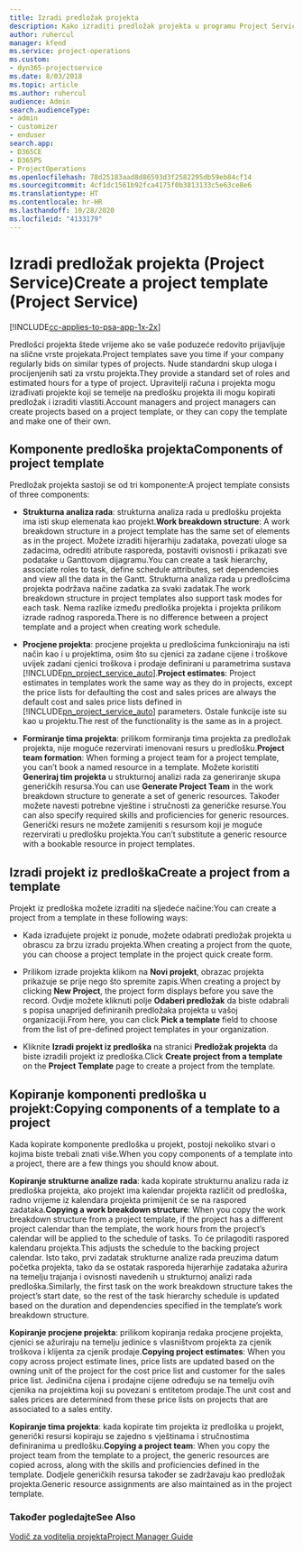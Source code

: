 ```yaml
---
title: Izradi predložak projekta
description: Kako izraditi predložak projekta u programu Project Service
author: ruhercul
manager: kfend
ms.service: project-operations
ms.custom:
- dyn365-projectservice
ms.date: 8/03/2018
ms.topic: article
ms.author: ruhercul
audience: Admin
search.audienceType:
- admin
- customizer
- enduser
search.app:
- D365CE
- D365PS
- ProjectOperations
ms.openlocfilehash: 78d25183aad8d86593d3f2582295db59eb84cf14
ms.sourcegitcommit: 4cf1dc1561b92fca4175f0b3813133c5e63ce8e6
ms.translationtype: HT
ms.contentlocale: hr-HR
ms.lasthandoff: 10/28/2020
ms.locfileid: "4133179"
---
```

# <a name="create-a-project-template-project-service"></a><span data-ttu-id="12d21-103">Izradi predložak projekta (Project Service)</span><span class="sxs-lookup"><span data-stu-id="12d21-103">Create a project template (Project Service)</span></span>

[!INCLUDE[cc-applies-to-psa-app-1x-2x](../includes/cc-applies-to-psa-app-1x-2x.md)]

<span data-ttu-id="12d21-104">Predlošci projekta štede vrijeme ako se vaše poduzeće redovito prijavljuje na slične vrste projekata.</span><span class="sxs-lookup"><span data-stu-id="12d21-104">Project templates save you time if your company regularly bids on similar types of projects.</span></span> <span data-ttu-id="12d21-105">Nude standardni skup uloga i procijenjenih sati za vrstu projekta.</span><span class="sxs-lookup"><span data-stu-id="12d21-105">They provide a standard set of roles and estimated hours for a type of project.</span></span> <span data-ttu-id="12d21-106">Upravitelji računa i projekta mogu izrađivati projekte koji se temelje na predlošku projekta ili mogu kopirati predložak i izraditi vlastiti.</span><span class="sxs-lookup"><span data-stu-id="12d21-106">Account managers and project managers can create projects based on a project template, or they can copy the template and make one of their own.</span></span>  
  
## <a name="components-of-project-template"></a><span data-ttu-id="12d21-107">Komponente predloška projekta</span><span class="sxs-lookup"><span data-stu-id="12d21-107">Components of project template</span></span>
 <span data-ttu-id="12d21-108">Predložak projekta sastoji se od tri komponente:</span><span class="sxs-lookup"><span data-stu-id="12d21-108">A project template consists of three components:</span></span>  
  
- <span data-ttu-id="12d21-109">**Strukturna analiza rada**: strukturna analiza rada u predlošku projekta ima isti skup elemenata kao projekt.</span><span class="sxs-lookup"><span data-stu-id="12d21-109">**Work breakdown structure**: A work breakdown structure in a project template has the same set of elements as in the project.</span></span> <span data-ttu-id="12d21-110">Možete izraditi hijerarhiju zadataka, povezati uloge sa zadacima, odrediti atribute rasporeda, postaviti ovisnosti i prikazati sve podatake u Ganttovom dijagramu.</span><span class="sxs-lookup"><span data-stu-id="12d21-110">You can create a task hierarchy, associate roles to task, define schedule attributes, set dependencies and view all the data in the Gantt.</span></span> <span data-ttu-id="12d21-111">Strukturna analiza rada u predlošcima projekta podržava načine zadatka za svaki zadatak.</span><span class="sxs-lookup"><span data-stu-id="12d21-111">The work breakdown structure in project templates also support task modes for each task.</span></span> <span data-ttu-id="12d21-112">Nema razlike između predloška projekta i projekta prilikom izrade radnog rasporeda.</span><span class="sxs-lookup"><span data-stu-id="12d21-112">There is no difference between a project template and a project when creating work schedule.</span></span>  
  
- <span data-ttu-id="12d21-113">**Procjene projekta**: procjene projekta u predlošcima funkcioniraju na isti način kao i u projektima, osim što su cjenici za zadane cijene i troškove uvijek zadani cjenici troškova i prodaje definirani u parametrima sustava [!INCLUDE[pn_project_service_auto](../includes/pn-project-service-auto.md)].</span><span class="sxs-lookup"><span data-stu-id="12d21-113">**Project estimates**: Project estimates in templates work the same way as they do in projects, except the price lists for defaulting the cost and sales prices are always the default cost and sales price lists defined in [!INCLUDE[pn_project_service_auto](../includes/pn-project-service-auto.md)] parameters.</span></span> <span data-ttu-id="12d21-114">Ostale funkcije iste su kao u projektu.</span><span class="sxs-lookup"><span data-stu-id="12d21-114">The rest of the functionality is the same as in a project.</span></span>  
  
- <span data-ttu-id="12d21-115">**Formiranje tima projekta**: prilikom formiranja tima projekta za predložak projekta, nije moguće rezervirati imenovani resurs u predlošku.</span><span class="sxs-lookup"><span data-stu-id="12d21-115">**Project team formation**: When forming a project team for a project template, you can’t book a named resource in a template.</span></span> <span data-ttu-id="12d21-116">Možete koristiti **Generiraj tim projekta** u strukturnoj analizi rada za generiranje skupa generičkih resursa.</span><span class="sxs-lookup"><span data-stu-id="12d21-116">You can use **Generate Project Team** in the work breakdown structure to generate a set of generic resources.</span></span> <span data-ttu-id="12d21-117">Također možete navesti potrebne vještine i stručnosti za generičke resurse.</span><span class="sxs-lookup"><span data-stu-id="12d21-117">You can also specify required skills and proficiencies for generic resources.</span></span> <span data-ttu-id="12d21-118">Generički resurs ne možete zamijeniti s resursom koji je moguće rezervirati u predlošku projekta.</span><span class="sxs-lookup"><span data-stu-id="12d21-118">You can’t substitute a generic resource with a bookable resource in project templates.</span></span>  
  
## <a name="create-a-project-from-a-template"></a><span data-ttu-id="12d21-119">Izradi projekt iz predloška</span><span class="sxs-lookup"><span data-stu-id="12d21-119">Create a project from a template</span></span>  
 <span data-ttu-id="12d21-120">Projekt iz predloška možete izraditi na sljedeće načine:</span><span class="sxs-lookup"><span data-stu-id="12d21-120">You can create a project from a template in these following ways:</span></span>  
  
-   <span data-ttu-id="12d21-121">Kada izrađujete projekt iz ponude, možete odabrati predložak projekta u obrascu za brzu izradu projekta.</span><span class="sxs-lookup"><span data-stu-id="12d21-121">When creating a project from the quote, you can choose a project template in the project quick create form.</span></span>  
  
-   <span data-ttu-id="12d21-122">Prilikom izrade projekta klikom na **Novi projekt**, obrazac projekta prikazuje se prije nego što spremite zapis.</span><span class="sxs-lookup"><span data-stu-id="12d21-122">When creating a project by clicking **New Project**, the project form displays before you save the record.</span></span> <span data-ttu-id="12d21-123">Ovdje možete kliknuti polje **Odaberi predložak** da biste odabrali s popisa unaprijed definiranih predložaka projekta u vašoj organizaciji.</span><span class="sxs-lookup"><span data-stu-id="12d21-123">From here, you can click **Pick a template** field to choose from the list of pre-defined project templates in your organization.</span></span>  
  
-   <span data-ttu-id="12d21-124">Kliknite **Izradi projekt iz predloška** na stranici **Predložak projekta** da biste izradili projekt iz predloška.</span><span class="sxs-lookup"><span data-stu-id="12d21-124">Click **Create project from a template** on the **Project Template** page to create a project from the template.</span></span>  
  
## <a name="copying-components-of-a-template-to-a-project"></a><span data-ttu-id="12d21-125">Kopiranje komponenti predloška u projekt:</span><span class="sxs-lookup"><span data-stu-id="12d21-125">Copying components of a template to a project</span></span>  
 <span data-ttu-id="12d21-126">Kada kopirate komponente predloška u projekt, postoji nekoliko stvari o kojima biste trebali znati više.</span><span class="sxs-lookup"><span data-stu-id="12d21-126">When you copy components of a template into a project, there are a few things you should know about.</span></span>  
  
 <span data-ttu-id="12d21-127">**Kopiranje strukturne analize rada**: kada kopirate strukturnu analizu rada iz predloška projekta, ako projekt ima kalendar projekta različit od predloška, radno vrijeme iz kalendara projekta primijenit će se na raspored zadataka.</span><span class="sxs-lookup"><span data-stu-id="12d21-127">**Copying a work breakdown structure**: When you copy the work breakdown structure from a project template, if the project has a different project calendar than the template, the work hours from the project’s calendar will be applied to the schedule of tasks.</span></span> <span data-ttu-id="12d21-128">To će prilagoditi raspored kalendaru projekta.</span><span class="sxs-lookup"><span data-stu-id="12d21-128">This adjusts the schedule to the backing project calendar.</span></span> <span data-ttu-id="12d21-129">Isto tako, prvi zadatak strukturne analize rada preuzima datum početka projekta, tako da se ostatak rasporeda hijerarhije zadataka ažurira na temelju trajanja i ovisnosti navedenih u strukturnoj analizi rada predloška.</span><span class="sxs-lookup"><span data-stu-id="12d21-129">Similarly, the first task on the work breakdown structure takes the project’s start date, so the rest of the task hierarchy schedule is updated based on the duration and dependencies specified in the template’s work breakdown structure.</span></span>  
  
 <span data-ttu-id="12d21-130">**Kopiranje procjene projekta**: prilikom kopiranja redaka procjene projekta, cjenici se ažuriraju na temelju jedinice s vlasništvom projekta za cjenik troškova i klijenta za cjenik prodaje.</span><span class="sxs-lookup"><span data-stu-id="12d21-130">**Copying project estimates**: When you copy across project estimate lines, price lists are updated based on the owning unit of the project for the cost price list and customer for the sales price list.</span></span> <span data-ttu-id="12d21-131">Jedinična cijena i prodajne cijene određuju se na temelju ovih cjenika na projektima koji su povezani s entitetom prodaje.</span><span class="sxs-lookup"><span data-stu-id="12d21-131">The unit cost and sales prices are determined from these price lists on projects that are associated to a sales entity.</span></span>  
  
 <span data-ttu-id="12d21-132">**Kopiranje tima projekta**: kada kopirate tim projekta iz predloška u projekt, generički resursi kopiraju se zajedno s vještinama i stručnostima definiranima u predlošku.</span><span class="sxs-lookup"><span data-stu-id="12d21-132">**Copying a project team**: When you copy the project team from the template to a project, the generic resources are copied across, along with the skills and proficiencies defined in the template.</span></span> <span data-ttu-id="12d21-133">Dodjele generičkih resursa također se zadržavaju kao predložak projekta.</span><span class="sxs-lookup"><span data-stu-id="12d21-133">Generic resource assignments are also maintained as in the project template.</span></span>  
  
### <a name="see-also"></a><span data-ttu-id="12d21-134">Također pogledajte</span><span class="sxs-lookup"><span data-stu-id="12d21-134">See Also</span></span>  
 [<span data-ttu-id="12d21-135">Vodič za voditelja projekta</span><span class="sxs-lookup"><span data-stu-id="12d21-135">Project Manager Guide</span></span>](../psa/project-manager-guide.md)
